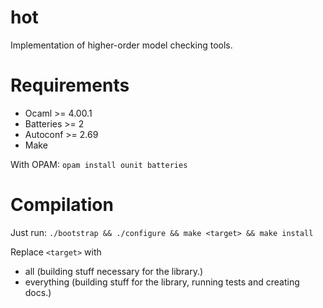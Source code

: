 hot
===

Implementation of higher-order model checking tools.

Requirements
============

- Ocaml >= 4.00.1
- Batteries >= 2
- Autoconf >= 2.69
- Make

With OPAM:
`opam install ounit batteries`

Compilation
===========


Just run:
`./bootstrap && ./configure && make <target> && make install`

Replace `<target>` with
 - all (building stuff necessary for the library.)
 - everything (building stuff for the library, running tests and creating docs.)
